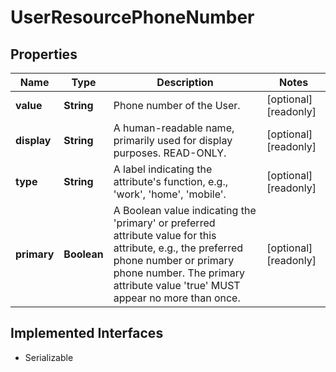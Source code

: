 

# UserResourcePhoneNumber


## Properties

Name | Type | Description | Notes
------------ | ------------- | ------------- | -------------
**value** | **String** | Phone number of the User. |  [optional] [readonly]
**display** | **String** | A human-readable name, primarily used for display purposes.  READ-ONLY. |  [optional] [readonly]
**type** | **String** | A label indicating the attribute&#39;s function, e.g., &#39;work&#39;, &#39;home&#39;, &#39;mobile&#39;. |  [optional] [readonly]
**primary** | **Boolean** | A Boolean value indicating the &#39;primary&#39; or preferred attribute value for this attribute, e.g., the preferred phone number or primary phone number.  The primary attribute value &#39;true&#39; MUST appear no more than once. |  [optional] [readonly]


## Implemented Interfaces

* Serializable



